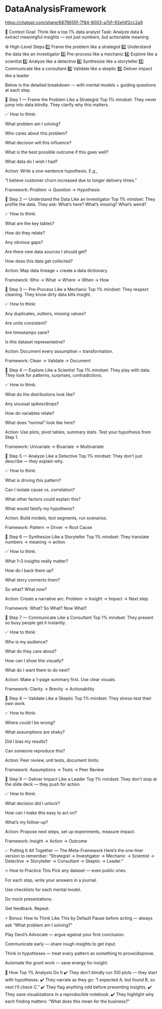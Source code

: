 # DataAnalysisFramework

https://chatgpt.com/share/6878655f-7f84-8003-a7d1-92efdf2cc2a9

🎯 Context
Goal: Think like a top 1% data analyst
Task: Analyze data & extract meaningful insights — not just numbers, but actionable meaning.

⚙️ High-Level Steps
1️⃣ Frame the problem like a strategist
2️⃣ Understand the data like an investigator
3️⃣ Pre-process like a mechanic
4️⃣ Explore like a scientist
5️⃣ Analyze like a detective
6️⃣ Synthesize like a storyteller
7️⃣ Communicate like a consultant
8️⃣ Validate like a skeptic
9️⃣ Deliver impact like a leader

Below is the detailed breakdown — with mental models + guiding questions at each step.

🧠 Step 1 — Frame the Problem Like a Strategist
Top 1% mindset: They never jump into data blindly.
They clarify why this matters.

✅ How to think:

What problem am I solving?

Who cares about this problem?

What decision will this influence?

What is the best possible outcome if this goes well?

What data do I wish I had?

Action: Write a one-sentence hypothesis. E.g.,

“I believe customer churn increased due to longer delivery times.”

Framework: Problem → Question → Hypothesis

🧠 Step 2 — Understand the Data Like an Investigator
Top 1% mindset: They profile the data. They ask:
What’s here? What’s missing? What’s weird?

✅ How to think:

What are the key tables?

How do they relate?

Any obvious gaps?

Are there new data sources I should get?

How does this data get collected?

Action: Map data lineage + create a data dictionary.

Framework: Who → What → Where → When → How

🧠 Step 3 — Pre-Process Like a Mechanic
Top 1% mindset: They respect cleaning. They know dirty data kills insight.

✅ How to think:

Any duplicates, outliers, missing values?

Are units consistent?

Are timestamps sane?

Is this dataset representative?

Action: Document every assumption + transformation.

Framework: Clean → Validate → Document

🧠 Step 4 — Explore Like a Scientist
Top 1% mindset: They play with data.
They look for patterns, surprises, contradictions.

✅ How to think:

What do the distributions look like?

Any unusual spikes/drops?

How do variables relate?

What does “normal” look like here?

Action: Use plots, pivot tables, summary stats.
Test your hypothesis from Step 1.

Framework: Univariate → Bivariate → Multivariate

🧠 Step 5 — Analyze Like a Detective
Top 1% mindset: They don’t just describe — they explain why.

✅ How to think:

What is driving this pattern?

Can I isolate cause vs. correlation?

What other factors could explain this?

What would falsify my hypothesis?

Action: Build models, test segments, run scenarios.

Framework: Pattern → Driver → Root Cause

🧠 Step 6 — Synthesize Like a Storyteller
Top 1% mindset: They translate numbers → meaning → action.

✅ How to think:

What 1–3 insights really matter?

How do I back them up?

What story connects them?

So what? What now?

Action: Create a narrative arc: Problem → Insight → Impact → Next step.

Framework: What? So What? Now What?

🧠 Step 7 — Communicate Like a Consultant
Top 1% mindset: They present so busy people get it instantly.

✅ How to think:

Who is my audience?

What do they care about?

How can I show this visually?

What do I want them to do next?

Action: Make a 1-page summary first. Use clear visuals.

Framework: Clarity → Brevity → Actionability

🧠 Step 8 — Validate Like a Skeptic
Top 1% mindset: They stress-test their own work.

✅ How to think:

Where could I be wrong?

What assumptions are shaky?

Did I bias my results?

Can someone reproduce this?

Action: Peer review, unit tests, document limits.

Framework: Assumptions → Tests → Peer Review

🧠 Step 9 — Deliver Impact Like a Leader
Top 1% mindset: They don’t stop at the slide deck — they push for action.

✅ How to think:

What decision did I unlock?

How can I make this easy to act on?

What’s my follow-up?

Action: Propose next steps, set up experiments, measure impact.

Framework: Insight → Action → Outcome

✅ Putting It All Together — The Meta-Framework
Here’s the one-liner version to remember:
“Strategist → Investigator → Mechanic → Scientist → Detective → Storyteller → Consultant → Skeptic → Leader.”

🔥 How to Practice This
Pick any dataset — even public ones.

For each step, write your answers in a journal.

Use checklists for each mental model.

Do mock presentations.

Get feedback. Repeat.

⚡️ Bonus: How to Think Like This by Default
Pause before acting — always ask “What problem am I solving?”

Play Devil’s Advocate — argue against your first conclusion.

Communicate early — share rough insights to get input.

Think in hypotheses — treat every pattern as something to prove/disprove.

Automate the grunt work — save energy for insight.


🧩 How Top 1% Analysts Do It
✔️ They don’t blindly run 100 plots — they start with hypotheses.
✔️ They narrate as they go: “I expected A, but found B, so next I’ll check C.”
✔️ They flag anything odd before presenting insights.
✔️ They save visualizations in a reproducible notebook.
✔️ They highlight why each finding matters: “What does this mean for the business?”

